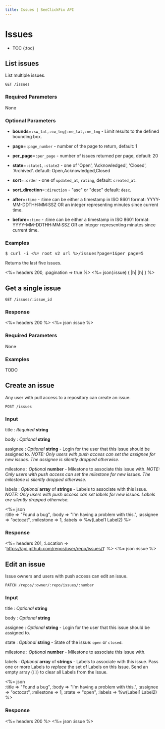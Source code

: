 ```yaml
---
title: Issues | SeeClickFix API
---
```


# Issues

* TOC
{:toc}

## List issues

List multiple issues.

    GET /issues

### Required Parameters

None

### Optional Parameters

* **bounds**=`:sw_lat,:sw_lng|:ne_lat,:ne_lng` - Limit results to the defined bounding box.

* **page**=`:page_number` - number of the page to return, default: 1

* **per_page**=`:per_page` - number of issues returned per page, default: 20

* **state**=`:state1,:state2` - one of 'Open', 'Acknowledged', 'Closed', 'Archived'. default: Open,Acknowledged,Closed

* **sort**=`:order` - one of `updated_at`, `rating`, default: `created_at`.

* **sort_direction**=`:direction` - "asc" or "desc" default: `desc`.

* **after**=`:time` - :time can be either a timestamp in ISO 8601 format: YYYY-MM-DDTHH:MM:SSZ OR an integer representing minutes since current time.

* **before**=`:time` - :time can be either a timestamp in ISO 8601 format: YYYY-MM-DDTHH:MM:SSZ OR an integer representing minutes since current time.


### Examples

<pre class="terminal">
$ curl -i <%= root_v2_url %>/issues?page=1&per_page=5
</pre>

Returns the last five issues.

<%= headers 200, :pagination => true %>
<%= json(:issue) { |h| [h] } %>

## Get a single issue

    GET /issues/:issue_id

### Response

<%= headers 200 %>
<%= json :issue %>

### Required Parameters

None

### Examples

TODO

## Create an issue

Any user with pull access to a repository can create an issue.

    POST /issues

### Input

title
: _Required_ **string**

body
: _Optional_ **string**

assignee
: _Optional_ **string** - Login for the user that this issue should be
assigned to. _NOTE: Only users with push access can set the assignee for new
issues. The assignee is silently dropped otherwise._


milestone
: _Optional_ **number** - Milestone to associate this issue with. _NOTE: Only
users with push access can set the milestone for new issues. The milestone is
silently dropped otherwise._


labels
: _Optional_ **array** of **strings** - Labels to associate with this
issue. _NOTE: Only users with push access can set labels for new issues. Labels are
silently dropped otherwise._

<%= json \
  :title     => "Found a bug",
  :body      => "I'm having a problem with this.",
  :assignee  => "octocat",
  :milestone => 1,
  :labels    => %w(Label1 Label2)
%>

### Response

<%= headers 201,
      :Location =>
'https://api.github.com/repos/user/repo/issues/1' %>
<%= json :issue %>

## Edit an issue

Issue owners and users with push access can edit an issue.

    PATCH /repos/:owner/:repo/issues/:number

### Input

title
: _Optional_ **string**

body
: _Optional_ **string**

assignee
: _Optional_ **string** - Login for the user that this issue should be
assigned to.

state
: _Optional_ **string** - State of the issue: `open` or `closed`.

milestone
: _Optional_ **number** - Milestone to associate this issue with.

labels
: _Optional_ **array** of **strings** - Labels to associate with this
issue. Pass one or more Labels to _replace_ the set of Labels on this
Issue. Send an empty array (`[]`) to clear all Labels from the Issue.

<%= json \
  :title     => "Found a bug",
  :body      => "I'm having a problem with this.",
  :assignee  => "octocat",
  :milestone => 1,
  :state     => "open",
  :labels    => %w(Label1 Label2)
%>

### Response

<%= headers 200 %>
<%= json :issue %>

